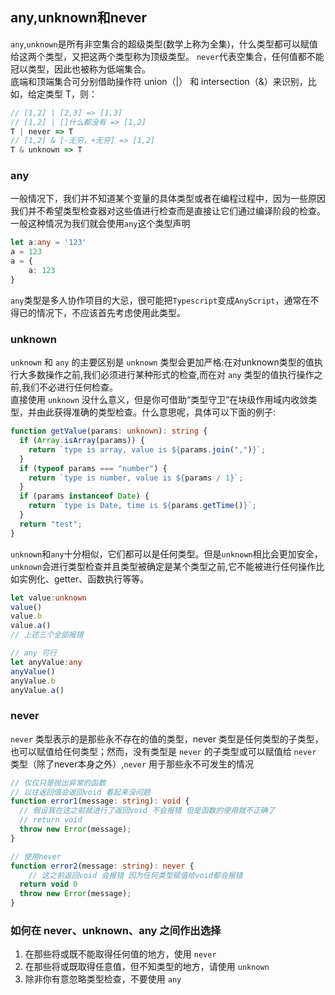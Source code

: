## any,unknown和never
`any`,`unknown`是所有非空集合的超级类型(数学上称为全集)，什么类型都可以赋值给这两个类型，又把这两个类型称为顶级类型。
`never`代表空集合，任何值都不能冠以类型，因此也被称为低端集合。  
底端和顶端集合可分别借助操作符 union（|） 和 intersection（&）来识别，比如，给定类型 T，则：
```ts
// [1,2] | [2,3] => [1,3] 
// [1,2] | []什么都没有 => [1,2]
T | never => T 
// [1,2] & [-无穷，+无穷] => [1,2]
T & unknown => T
```

### any
一般情况下，我们并不知道某个变量的具体类型或者在编程过程中，因为一些原因我们并不希望类型检查器对这些值进行检查而是直接让它们通过编译阶段的检查。一般这种情况为我们就会使用`any`这个类型声明
```ts
let a:any = '123'
a = 123
a = {
    a: 123
}
```
`any`类型是多人协作项目的大忌，很可能把`Typescript`变成`AnyScript`，通常在不得已的情况下，不应该首先考虑使用此类型。

### unknown
`unknown` 和 `any` 的主要区别是 `unknown` 类型会更加严格:在对unknown类型的值执行大多数操作之前,我们必须进行某种形式的检查,而在对 `any` 类型的值执行操作之前,我们不必进行任何检查。  
直接使用 `unknown` 没什么意义，但是你可借助“类型守卫”在块级作用域内收敛类型，并由此获得准确的类型检查。什么意思呢，具体可以下面的例子:  
```ts
function getValue(params: unknown): string {
  if (Array.isArray(params)) {
    return `type is array, value is ${params.join(",")}`;
  }
  if (typeof params === "number") {
    return `type is number, value is ${params / 1}`;
  }
  if (params instanceof Date) {
    return `type is Date, time is ${params.getTime()}`;
  }
  return "test";
}
```
`unknown`和`any`十分相似，它们都可以是任何类型。但是`unknown`相比会更加安全，`unknown`会进行类型检查并且类型被确定是某个类型之前,它不能被进行任何操作比如实例化、getter、函数执行等等。
```ts
let value:unknown
value() 
value.b
value.a()
// 上述三个全部报错

// any 可行
let anyValue:any 
anyValue()
anyValue.b
anyValue.a()
```

### never
`never` 类型表示的是那些永不存在的值的类型，never 类型是任何类型的子类型，也可以赋值给任何类型；然而，没有类型是 `never` 的子类型或可以赋值给 `never` 类型（除了never本身之外）,`never` 用于那些永不可发生的情况
```ts
// 仅仅只是抛出异常的函数
// 以往返回值会返回void 看起来没问题
function error1(message: string): void {
  // 假设我在这之前就进行了返回void 不会报错 但是函数的使用就不正确了
  // return void
  throw new Error(message);
}

// 使用never
function error2(message: string): never {
    // 这之前返回void 会报错 因为任何类型赋值给void都会报错
  return void 0
  throw new Error(message);
}

```

### 如何在 never、unknown、any 之间作出选择
1. 在那些将或既不能取得任何值的地方，使用 `never`
2. 在那些将或既取得任意值，但不知类型的地方，请使用 `unknown`
3. 除非你有意忽略类型检查，不要使用 `any`